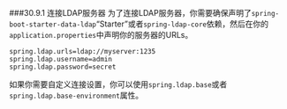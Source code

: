 ###30.9.1 连接LDAP服务器
为了连接LDAP服务器，你需要确保声明了`spring-boot-starter-data-ldap`“Starter”或者`spring-ldap-core`依赖，然后在你的`application.properties`中声明你的服务器的URLs。
```properties
spring.ldap.urls=ldap://myserver:1235
spring.ldap.username=admin
spring.ldap.password=secret
```
如果你需要自定义连接设置，你可以使用`spring.ldap.base`或者`spring.ldap.base-environment`属性。